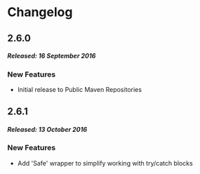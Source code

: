 # Changelog

## 2.6.0
##### Released: 16 September 2016

### New Features

* Initial release to Public Maven Repositories

## 2.6.1
##### Released: 13 October 2016

### New Features

* Add 'Safe' wrapper to simplify working with try/catch blocks



